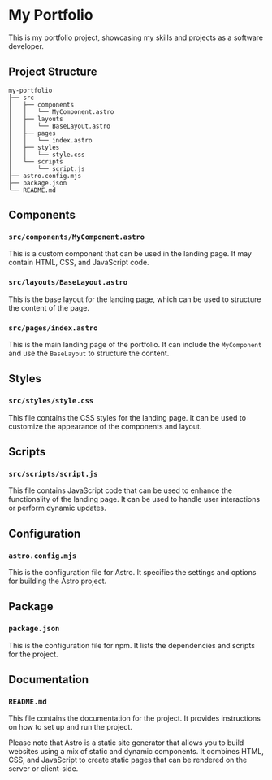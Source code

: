 # My Portfolio

This is my portfolio project, showcasing my skills and projects as a software developer.

## Project Structure

```
my-portfolio
├── src
│   ├── components
│   │   └── MyComponent.astro
│   ├── layouts
│   │   └── BaseLayout.astro
│   ├── pages
│   │   └── index.astro
│   ├── styles
│   │   └── style.css
│   └── scripts
│       └── script.js
├── astro.config.mjs
├── package.json
└── README.md
```

## Components

### `src/components/MyComponent.astro`

This is a custom component that can be used in the landing page. It may contain HTML, CSS, and JavaScript code.

### `src/layouts/BaseLayout.astro`

This is the base layout for the landing page, which can be used to structure the content of the page.

### `src/pages/index.astro`

This is the main landing page of the portfolio. It can include the `MyComponent` and use the `BaseLayout` to structure the content.

## Styles

### `src/styles/style.css`

This file contains the CSS styles for the landing page. It can be used to customize the appearance of the components and layout.

## Scripts

### `src/scripts/script.js`

This file contains JavaScript code that can be used to enhance the functionality of the landing page. It can be used to handle user interactions or perform dynamic updates.

## Configuration

### `astro.config.mjs`

This is the configuration file for Astro. It specifies the settings and options for building the Astro project.

## Package

### `package.json`

This is the configuration file for npm. It lists the dependencies and scripts for the project.

## Documentation

### `README.md`

This file contains the documentation for the project. It provides instructions on how to set up and run the project.

Please note that Astro is a static site generator that allows you to build websites using a mix of static and dynamic components. It combines HTML, CSS, and JavaScript to create static pages that can be rendered on the server or client-side.